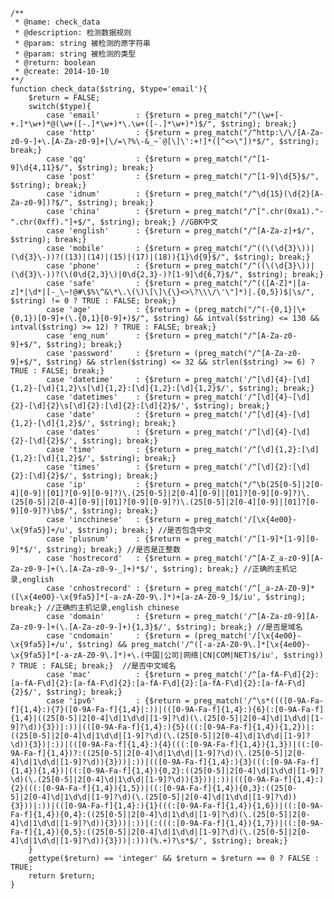    /**
     * @name: check_data
     * @description: 检测数据规则
     * @param: string 被检测的原字符串
     * @param: string 被检测的类型
     * @return: boolean
     * @create: 2014-10-10
    **/
    function check_data($string, $type='email'){
        $return = FALSE;
        switch($type){
            case 'email'        : {$return = preg_match("/^(\w+[-+.]*\w+)*@(\w+([-.]*\w+)*\.\w+([-.]*\w+)*)$/", $string); break;}
            case 'http'         : {$return = preg_match("/^http:\/\/[A-Za-z0-9-]+\.[A-Za-z0-9]+[\/=\?%\-&_~`@[\]\':+!]*([^<>\"])*$/", $string); break;}
            case 'qq'           : {$return = preg_match("/^[1-9]\d{4,11}$/", $string); break;}
            case 'post'         : {$return = preg_match("/^[1-9]\d{5}$/", $string); break;}
            case 'idnum'        : {$return = preg_match("/^\d{15}(\d{2}[A-Za-z0-9])?$/", $string); break;}
            case 'china'        : {$return = preg_match("/^[".chr(0xa1)."-".chr(0xff)."]+$/", $string); break;} //GBK中文
            case 'english'      : {$return = preg_match("/^[A-Za-z]+$/", $string); break;}
            case 'mobile'       : {$return = preg_match("/^((\(\d{3}\))|(\d{3}\-))?((13)|(14)|(15)|(17)|(18)){1}\d{9}$/", $string); break;}
            case 'phone'        : {$return = preg_match("/^((\(\d{3}\))|(\d{3}\-))?(\(0\d{2,3}\)|0\d{2,3}-)?[1-9]\d{6,7}$/", $string); break;}
            case 'safe'         : {$return = preg_match("/^(([A-Z]*|[a-z]*|\d*|[-_\~!@#\$%\^&\*\.\(\)\[\]\{\}<>\?\\\/\'\"]*)|.{0,5})$|\s/", $string) != 0 ? TRUE : FALSE; break;}
            case 'age'          : {$return = (preg_match("/^(-{0,1}|\+{0,1})[0-9]+(\.{0,1}[0-9]+)$/", $string) && intval($string) <= 130 && intval($string) >= 12) ? TRUE : FALSE; break;}
            case 'eng_num'      : {$return = preg_match("/^[A-Za-z0-9]+$/", $string); break;}
            case 'password'     : {$return = (preg_match("/^[A-Za-z0-9]+$/", $string) && strlen($string) <= 32 && strlen($string) >= 6) ? TRUE : FALSE; break;}
            case 'datetime'     : {$return = preg_match('/^[\d]{4}-[\d]{1,2}-[\d]{1,2}\s[\d]{1,2}:[\d]{1,2}:[\d]{1,2}$/', $string); break;}
            case 'datetimes'    : {$return = preg_match('/^[\d]{4}-[\d]{2}-[\d]{2}\s[\d]{2}:[\d]{2}:[\d]{2}$/', $string); break;}
            case 'date'         : {$return = preg_match('/^[\d]{4}-[\d]{1,2}-[\d]{1,2}$/', $string); break;}
            case 'dates'        : {$return = preg_match('/^[\d]{4}-[\d]{2}-[\d]{2}$/', $string); break;}
            case 'time'         : {$return = preg_match('/^[\d]{1,2}:[\d]{1,2}:[\d]{1,2}$/', $string); break;}
            case 'times'        : {$return = preg_match('/^[\d]{2}:[\d]{2}:[\d]{2}$/', $string); break;}
            case 'ip'           : {$return = preg_match("/^\b(25[0-5]|2[0-4][0-9]|[01]?[0-9][0-9]?)\.(25[0-5]|2[0-4][0-9]|[01]?[0-9][0-9]?)\.(25[0-5]|2[0-4][0-9]|[01]?[0-9][0-9]?)\.(25[0-5]|2[0-4][0-9]|[01]?[0-9][0-9]?)\b$/", $string); break;}
            case 'incchinese'   : {$return = preg_match('/[\x{4e00}-\x{9fa5}]+/u', $string); break;} //是否包含中文
            case 'plusnum'      : {$return = preg_match('/^[1-9]*[1-9][0-9]*$/', $string); break;} //是否是正整数
            case 'hostrecord'   : {$return = preg_match('/^[A-Z_a-z0-9][A-Za-z0-9-]+(\.[A-Za-z0-9-_]+)*$/', $string); break;} //正确的主机记录,english
            case 'cnhostrecord' : {$return = preg_match('/^[_a-zA-Z0-9]*([\x{4e00}-\x{9fa5}]*[-a-zA-Z0-9\.]*)+[a-zA-Z0-9_]$/iu', $string); break;} //正确的主机记录,english chinese
            case 'domain'       : {$return = preg_match('/^[A-Za-z0-9][A-Za-z0-9-]+(\.[A-Za-z0-9-]+){1,3}$/', $string); break;} //是否是域名
            case 'cndomain'     : {$return = (preg_match('/[\x{4e00}-\x{9fa5}]+/u', $string) && preg_match('/^([-a-zA-Z0-9\.]*[\x{4e00}-\x{9fa5}]*[-a-zA-Z0-9\.]*)+\.(中国|公司|网络|CN|COM|NET)$/iu', $string)) ? TRUE : FALSE; break;}  //是否中文域名
            case 'mac'          : {$return = preg_match('/^[a-fA-F\d]{2}:[a-fA-F\d]{2}:[a-fA-F\d]{2}:[a-fA-F\d]{2}:[a-fA-F\d]{2}:[a-fA-F\d]{2}$/', $string); break;}
            case 'ipv6'         : {$return = preg_match('/^\s*((([0-9A-Fa-f]{1,4}:){7}([0-9A-Fa-f]{1,4}|:))|(([0-9A-Fa-f]{1,4}:){6}(:[0-9A-Fa-f]{1,4}|((25[0-5]|2[0-4]\d|1\d\d|[1-9]?\d)(\.(25[0-5]|2[0-4]\d|1\d\d|[1-9]?\d)){3})|:))|(([0-9A-Fa-f]{1,4}:){5}(((:[0-9A-Fa-f]{1,4}){1,2})|:((25[0-5]|2[0-4]\d|1\d\d|[1-9]?\d)(\.(25[0-5]|2[0-4]\d|1\d\d|[1-9]?\d)){3})|:))|(([0-9A-Fa-f]{1,4}:){4}(((:[0-9A-Fa-f]{1,4}){1,3})|((:[0-9A-Fa-f]{1,4})?:((25[0-5]|2[0-4]\d|1\d\d|[1-9]?\d)(\.(25[0-5]|2[0-4]\d|1\d\d|[1-9]?\d)){3}))|:))|(([0-9A-Fa-f]{1,4}:){3}(((:[0-9A-Fa-f]{1,4}){1,4})|((:[0-9A-Fa-f]{1,4}){0,2}:((25[0-5]|2[0-4]\d|1\d\d|[1-9]?\d)(\.(25[0-5]|2[0-4]\d|1\d\d|[1-9]?\d)){3}))|:))|(([0-9A-Fa-f]{1,4}:){2}(((:[0-9A-Fa-f]{1,4}){1,5})|((:[0-9A-Fa-f]{1,4}){0,3}:((25[0-5]|2[0-4]\d|1\d\d|[1-9]?\d)(\.(25[0-5]|2[0-4]\d|1\d\d|[1-9]?\d)){3}))|:))|(([0-9A-Fa-f]{1,4}:){1}(((:[0-9A-Fa-f]{1,4}){1,6})|((:[0-9A-Fa-f]{1,4}){0,4}:((25[0-5]|2[0-4]\d|1\d\d|[1-9]?\d)(\.(25[0-5]|2[0-4]\d|1\d\d|[1-9]?\d)){3}))|:))|(:(((:[0-9A-Fa-f]{1,4}){1,7})|((:[0-9A-Fa-f]{1,4}){0,5}:((25[0-5]|2[0-4]\d|1\d\d|[1-9]?\d)(\.(25[0-5]|2[0-4]\d|1\d\d|[1-9]?\d)){3}))|:)))(%.+)?\s*$/', $string); break;}
        }
        gettype($return) == 'integer' && $return = $return == 0 ? FALSE : TRUE;
        return $return;
    }



